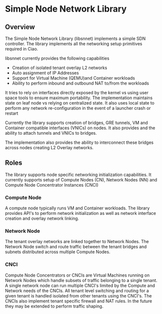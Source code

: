 # Simple Node Network Library #

## Overview ##

The Simple Node Network Library (libsnnet) implements a simple SDN controller.
The library implements all the networking setup primitives required in Ciao. 

libsnnet currently provides the following capabilities
- Creation of isolated tenant overlay L2 networks
- Auto assignment of IP Addresses
- Support for Virtual Machine (QEMU)and Container workloads
- Ability to perform inbound and outbound NAT to/from the workloads

It tries to rely on interfaces directly exposed by the kernel vs using user
space tools to ensure maximum portability. The implementation maintains state
on leaf node vs relying on centralized state. It also uses local state to 
perform any network re-configuration in the event of a launcher crash or restart

Currently the library supports creation of bridges, GRE tunnels, VM and Container
compatible interfaces (VNICs) on nodes. It also provides and the ability to 
attach tunnels and VNICs to bridges.

The implementation also provides the ability to interconnect these bridges
across nodes creating L2 Overlay networks.


## Roles ##

The library supports node specific networking initialization capabilities.
It currently supports setup of Compute Nodes (CN), Network Nodes (NN) and 
Compute Node Concentrator Instances (CNCI)

### Compute Node ###

A compute node typically runs VM and Container workloads. The library provides
API's to perform network initialization as well as network interface creation
and overlay network linking.

### Network Node ###

The tenant overlay networks are linked together to Network Nodes. The Network
Node switch and route traffic between the tenant bridges and subnets distributed
across multiple Compute Nodes.

### CNCI ###

Compute Node Concentrators or CNCIs are Virtual Machines running on
Network Nodes which handle subsets of traffic belonging to a single tenant.
A single network node can run multiple CNCI's limited by the Compute and 
Network needs of the CNCIs. All tenant level switching and routing for 
a given tenant is handled isolated from other tenants using the CNCI's.
The CNCIs also implement tenant specific firewall and NAT rules. In the future
they may be extended to perform traffic shaping.
